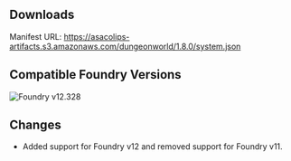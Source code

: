 ## Downloads

Manifest URL: https://asacolips-artifacts.s3.amazonaws.com/dungeonworld/1.8.0/system.json

## Compatible Foundry Versions
![Foundry v12.328](https://img.shields.io/badge/Foundry-v12.328-green)

## Changes

- Added support for Foundry v12 and removed support for Foundry v11.



